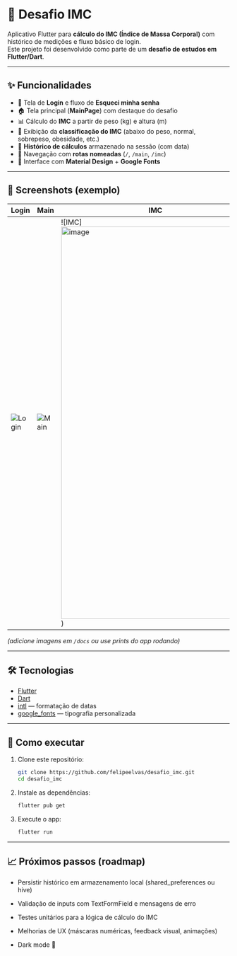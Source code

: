 # 📱 Desafio IMC

Aplicativo Flutter para **cálculo do IMC (Índice de Massa Corporal)** com histórico de medições e fluxo básico de login.  
Este projeto foi desenvolvido como parte de um **desafio de estudos em Flutter/Dart**.

---

## ✨ Funcionalidades

- 🔑 Tela de **Login** e fluxo de **Esqueci minha senha**
- 🏠 Tela principal (**MainPage**) com destaque do desafio
- 📊 Cálculo do **IMC** a partir de peso (kg) e altura (m)
- 🧮 Exibição da **classificação do IMC** (abaixo do peso, normal, sobrepeso, obesidade, etc.)
- 📜 **Histórico de cálculos** armazenado na sessão (com data)
- 🧭 Navegação com **rotas nomeadas** (`/`, `/main`, `/imc`)
- 🎨 Interface com **Material Design** + **Google Fonts**

---

## 📸 Screenshots (exemplo)

|                                  Login                         |                         Main                         |                         IMC                            |                                         menu                                         |      
|----------------------------------------------------------------|------------------------------------------------------|--------------------------------------------------------|--------------------------------------------------------------------------------------|
| ![Login](<img width="426" height="914" alt="image" src="https://github.com/user-attachments/assets/6050f73a-8b5b-476e-aa80-fc5c3e153c53" />) | ![Main](<img width="418" height="895" alt="image" src="https://github.com/user-attachments/assets/46051685-8390-486d-a0b1-3de2223bdbc8" />) | ![IMC]<img width="428" height="887" alt="image" src="https://github.com/user-attachments/assets/217759f4-406f-4a56-95de-0972f1f9d2af" />) | ![Menu](<img width="410" height="906" alt="image" src="https://github.com/user-attachments/assets/850a3812-ec6b-4111-9c13-51df79a22356" />) |

*(adicione imagens em `/docs` ou use prints do app rodando)*

---

## 🛠️ Tecnologias

- [Flutter](https://flutter.dev/)
- [Dart](https://dart.dev/)
- [intl](https://pub.dev/packages/intl) — formatação de datas
- [google_fonts](https://pub.dev/packages/google_fonts) — tipografia personalizada


---

## 🚀 Como executar

1. Clone este repositório:
   ```bash
   git clone https://github.com/felipeelvas/desafio_imc.git
   cd desafio_imc
2. Instale as dependências:
   ```bash
   flutter pub get
3. Execute o app:
   ```bash
   flutter run
---

## 📈 Próximos passos (roadmap)

 - Persistir histórico em armazenamento local (shared_preferences ou hive)

 - Validação de inputs com TextFormField e mensagens de erro

 - Testes unitários para a lógica de cálculo do IMC

 - Melhorias de UX (máscaras numéricas, feedback visual, animações)

 - Dark mode 🌙

